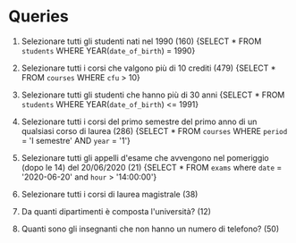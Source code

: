 <!-- 
Dopo aver creato un nuovo database nel vostro phpMyAdmin e aver importato
lo schema allegato, eseguite le query del file allegato.
Cosa consegnare? Dopo aver testato le vostre query con phpMyAdmin,
riportatele in un file .md e caricatelo nella vostra repo.
-->

# Queries

1. Selezionare tutti gli studenti nati nel 1990 (160)
{SELECT * FROM `students` WHERE YEAR(`date_of_birth`) = 1990}

2. Selezionare tutti i corsi che valgono più di 10 crediti (479)
{SELECT * FROM `courses` WHERE `cfu` > 10}

3. Selezionare tutti gli studenti che hanno più di 30 anni
{SELECT * FROM `students` WHERE YEAR(`date_of_birth`) <= 1991}

4. Selezionare tutti i corsi del primo semestre del primo anno di un qualsiasi corso di laurea (286)
{SELECT * FROM `courses` WHERE `period` = 'I semestre' AND `year` = '1'}

5. Selezionare tutti gli appelli d'esame che avvengono nel pomeriggio (dopo le 14) del 20/06/2020 (21)
{SELECT * FROM `exams` where `date` = '2020-06-20' and `hour` > '14:00:00'}

6. Selezionare tutti i corsi di laurea magistrale (38)

7. Da quanti dipartimenti è composta l'università? (12)

8. Quanti sono gli insegnanti che non hanno un numero di telefono? (50)

